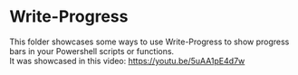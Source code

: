 # Write-Progress
This folder showcases some ways to use Write-Progress to show progress bars in your Powershell scripts or functions.  
It was showcased in this video: https://youtu.be/5uAA1pE4d7w